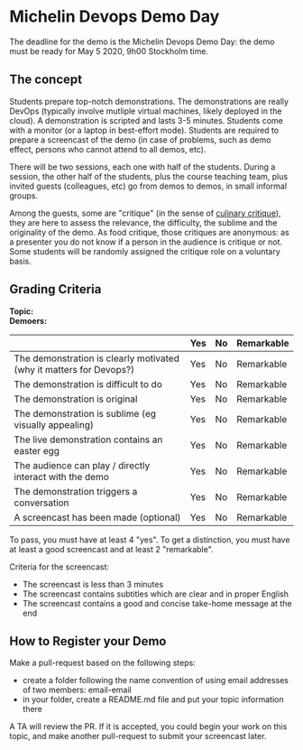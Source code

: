 # Michelin Devops Demo Day

The deadline for the demo is the Michelin Devops Demo Day: the demo must be ready for May 5 2020, 9h00 Stockholm time.

## The concept

Students prepare top-notch demonstrations. The demonstrations are really DevOps (typically involve mutliple virtual machines, likely deployed in the cloud). A demonstration is scripted and lasts 3-5 minutes. Students come with a monitor (or a laptop in best-effort mode). Students are required to prepare a screencast of the demo (in case of problems, such as demo effect, persons who cannot attend to all demos, etc).

There will be two sessions, each one  with half of the students. During a session, the other half of the students, plus the course teaching team, plus invited guests (colleagues, etc) go from demos to demos, in small informal groups. 

Among the guests, some are "critique" (in the sense of [culinary critique](https://en.wikipedia.org/wiki/Food_critic)), they are here to assess the relevance, the difficulty, the sublime and the originality of the demo. As food critique, those critiques are anonymous: as a presenter you do not know if a person in the audience is critique or not.  Some students will be randomly assigned the critique role on a voluntary basis.


## Grading Criteria

**Topic:**  
**Demoers:**

|                                             | Yes | No | Remarkable |
|-------------------------------------------- | ----|----|-------------|
|The demonstration is clearly motivated (why it matters for Devops?) | Yes | No | Remarkable |
|The demonstration is difficult to do | Yes | No | Remarkable |
|The demonstration is original | Yes | No | Remarkable |
|The demonstration is sublime (eg visually appealing) | Yes | No | Remarkable |
|The live demonstration contains an easter egg | Yes | No | Remarkable |
|The audience can play / directly interact with the demo  | Yes | No | Remarkable |
|The demonstration triggers a conversation  | Yes | No | Remarkable |
|A screencast has been made (optional) | Yes | No | Remarkable |

To pass, you must have at least 4 "yes".
To get a distinction, you must have at least a good screencast and at least 2 "remarkable".

Criteria for the screencast:
* The screencast is less than 3 minutes
* The screencast contains subtitles which are clear and in proper English
* The screencast contains a good and concise take-home message at the end


## How to Register your Demo

Make a pull-request based on the following steps:

- create a folder following the name convention of using email addresses of two members: email-email
- in your folder, create a README.md file and put your topic information there

A TA will review the PR. If it is accepted, you could begin your work on this topic, and make another pull-request to submit your screencast later.
